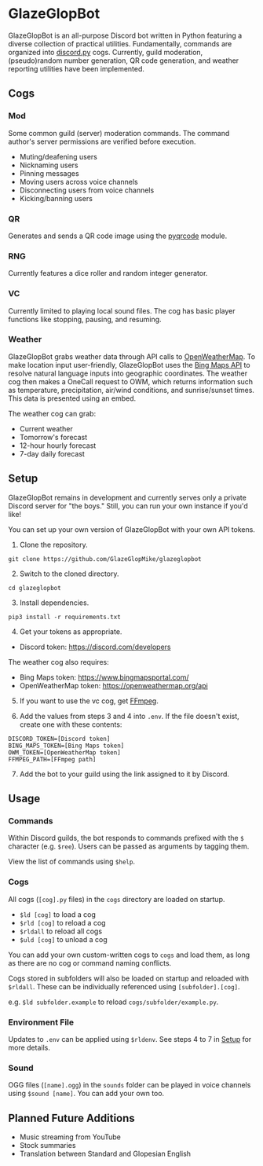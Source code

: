 # GlazeGlopBot
GlazeGlopBot is an all-purpose Discord bot written in Python featuring a diverse collection of practical utilities. Fundamentally, commands are organized into [discord.py](https://discordpy.readthedocs.io/en/stable/) cogs. Currently, guild moderation, (pseudo)random number generation, QR code generation, and weather reporting utilities have been implemented.

## Cogs
### Mod
Some common guild (server) moderation commands. The command author's server permissions are verified before execution.
- Muting/deafening users
- Nicknaming users
- Pinning messages
- Moving users across voice channels
- Disconnecting users from voice channels
- Kicking/banning users

### QR
Generates and sends a QR code image using the [pyqrcode](https://pypi.org/project/PyQRCode/) module.

### RNG
Currently features a dice roller and random integer generator.

### VC
Currently limited to playing local sound files. The cog has basic player functions like stopping, pausing, and resuming.

### Weather
GlazeGlopBot grabs weather data through API calls to [OpenWeatherMap](https://openweathermap.org/). To make location input user-friendly, GlazeGlopBot uses the [Bing Maps API](https://www.bingmapsportal.com/) to resolve natural language inputs into geographic coordinates. The weather cog then makes a OneCall request to OWM, which returns information such as temperature, precipitation, air/wind conditions, and sunrise/sunset times. This data is presented using an embed.

The weather cog can grab:
- Current weather
- Tomorrow's forecast
- 12-hour hourly forecast
- 7-day daily forecast

## Setup
GlazeGlopBot remains in development and currently serves only a private Discord server for "the boys." Still, you can run your own instance if you'd like!

You can set up your own version of GlazeGlopBot with your own API tokens.

1. Clone the repository.

```git clone https://github.com/GlazeGlopMike/glazeglopbot```

2. Switch to the cloned directory.

```cd glazeglopbot```

3. Install dependencies.

```pip3 install -r requirements.txt```

4. Get your tokens as appropriate.
- Discord token: <https://discord.com/developers>

The weather cog also requires:
- Bing Maps token: <https://www.bingmapsportal.com/>
- OpenWeatherMap token: <https://openweathermap.org/api>

5. If you want to use the vc cog, get [FFmpeg](http://ffmpeg.org/download.html).

6. Add the values from steps 3 and 4 into ```.env```. If the file doesn't exist, create one with these contents:
```
DISCORD_TOKEN=[Discord token]
BING_MAPS_TOKEN=[Bing Maps token]
OWM_TOKEN=[OpenWeatherMap token]
FFMPEG_PATH=[FFmpeg path]
```

7. Add the bot to your guild using the link assigned to it by Discord.

## Usage
### Commands
Within Discord guilds, the bot responds to commands prefixed with the ```$``` character (e.g. ```$ree```). Users can be passed as arguments by tagging them.

View the list of commands using ```$help```.

### Cogs
All cogs (```[cog].py``` files) in the ```cogs``` directory are loaded on startup.
- ```$ld [cog]``` to load a cog
- ```$rld [cog]``` to reload a cog
- ```$rldall``` to reload all cogs
- ```$uld [cog]``` to unload a cog

You can add your own custom-written cogs to ```cogs``` and load them, as long as there are no cog or command naming conflicts.

Cogs stored in subfolders will also be loaded on startup and reloaded with ```$rldall```. These can be individually referenced using ```[subfolder].[cog]```.

e.g. ```$ld subfolder.example``` to reload ```cogs/subfolder/example.py```.

### Environment File
Updates to ```.env``` can be applied using ```$rldenv```. See steps 4 to 7 in [Setup](#setup) for more details.

### Sound
OGG files (```[name].ogg```) in the ```sounds``` folder can be played in voice channels using ```$sound [name]```. You can add your own too.

## Planned Future Additions
- Music streaming from YouTube
- Stock summaries
- Translation between Standard and Glopesian English

